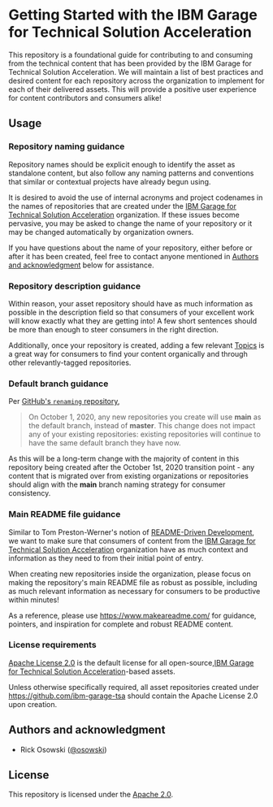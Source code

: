 
# Getting Started with the IBM Garage for Technical Solution Acceleration

This repository is a foundational guide for contributing to and consuming from the technical content that has been provided by the IBM Garage for Technical Solution Acceleration. We will maintain a list of best practices and desired content for each repository across the organization to implement for each of their delivered assets. This will provide a positive user experience for content contributors and consumers alike!

## Usage

### Repository naming guidance

Repository names should be explicit enough to identify the asset as standalone content, but also follow any naming patterns and conventions that similar or contextual projects have already begun using.

It is desired to avoid the use of internal acronyms and project codenames in the names of repositories that are created under the [IBM Garage for Technical Solution Acceleration](https://github.com/ibm-garage-tsa) organization. If these issues become pervasive, you may be asked to change the name of your repository or it may be changed automatically by organization owners.

If you have questions about the name of your repository, either before or after it has been created, feel free to contact anyone mentioned in [Authors and acknowledgment](#authors-and-acknowledgment) below for assistance.

### Repository description guidance

Within reason, your asset repository should have as much information as possible in the description field so that consumers of your excellent work will know exactly what they are getting into! A few short sentences should be more than enough to steer consumers in the right direction.

Additionally, once your repository is created, adding a few relevant [Topics](https://docs.github.com/en/github/administering-a-repository/classifying-your-repository-with-topics) is a great way for consumers to find your content organically and through other relevantly-tagged repositories.

### Default branch guidance

Per [GitHub's `renaming` repository](https://github.com/github/renaming#from-master-to-main),

>On October 1, 2020, any new repositories you create will use **main** as the default branch, instead of **master**. This change does not impact any of your existing repositories: existing repositories will continue to have the same default branch they have now.

As this will be a long-term change with the majority of content in this repository being created after the October 1st, 2020 transition point - any content that is migrated over from existing organizations or repositories should align with the **main** branch naming strategy for consumer consistency.

### Main README file guidance

Similar to Tom Preston-Werner's notion of [README-Driven Development](https://tom.preston-werner.com/2010/08/23/readme-driven-development.html), we want to make sure that consumers of content from the [IBM Garage for Technical Solution Acceleration](https://github.com/ibm-garage-tsa) organization have as much context and information as they need to from their initial point of entry.

When creating new repositories inside the organization, please focus on making the repository's main README file as robust as possible, including as much relevant information as necessary for consumers to be productive within minutes!

As a reference, please use <https://www.makeareadme.com/> for guidance, pointers, and inspiration for complete and robust README content.

### License requirements

[Apache License 2.0](https://choosealicense.com/licenses/apache-2.0/) is the default license for all open-source,[IBM Garage for Technical Solution Acceleration](https://github.com/ibm-garage-tsa)-based assets.

Unless otherwise specifically required, all asset repositories created under <https://github.com/ibm-garage-tsa> should contain the Apache License 2.0 upon creation.

## Authors and acknowledgment

* Rick Osowski ([@osowski](https://github.com/osowski))

## License

This repository is licensed under the [Apache 2.0](LICENSE).
